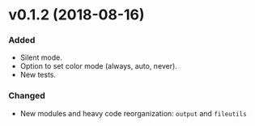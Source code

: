 # v0.1.2 (2018-08-16)
### Added
* Silent mode.
* Option to set color mode (always, auto, never).
* New tests.

### Changed
* New modules and heavy code reorganization: `output` and `fileutils`

